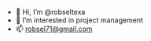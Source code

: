 - 👋 Hi, I’m @robseltexa
- 👀 I’m interested in project management
- 📫 robsel71@gmail.com

<!---
robseltexa/robseltexa is a ✨ special ✨ repository because its `README.md` (this file) appears on your GitHub profile.
You can click the Preview link to take a look at your changes.
--->
